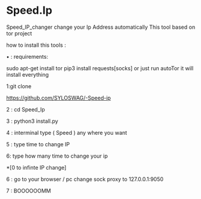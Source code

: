 # Speed.Ip
Speed_IP_changer 
change your Ip Address automatically This tool based on tor project

how to install this tools :

• : requirements:

sudo apt-get install tor pip3 install requests[socks] or just run autoTor it will install everything

1:git clone

https://github.com/SYLOSWAG/-Speed-ip

2 : cd Speed_Ip

3 : python3 install.py

4 : interminal type ( Speed ) any where you want

5 : type time to change IP

6: type how many time to change your ip

*[0 to infinte IP change]

6 : go to your browser / pc change sock proxy to 127.0.0.1:9050

7 : BOOOOOOMM
